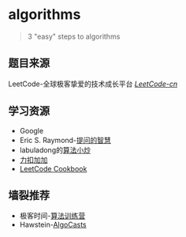 # algorithms

> 3 "easy" steps to algorithms

## 题目来源

LeetCode-全球极客挚爱的技术成长平台 *[LeetCode-cn](https://leetcode-cn.com/)*

## 学习资源

- Google
- Eric S. Raymond-[提问的智慧](https://github.com/ryanhanwu/How-To-Ask-Questions-The-Smart-Way/blob/master/README-zh_CN.md)
- labuladong的[算法小炒](https://labuladong.gitbook.io/)
- [力扣加加](https://leetcode-solution.cn/)
- [LeetCode Cookbook](https://books.halfrost.com/leetcode/)

## 墙裂推荐

- 极客时间-[算法训练营](https://time.geekbang.org/)
- Hawstein-[AlgoCasts](https://algocasts.io/)